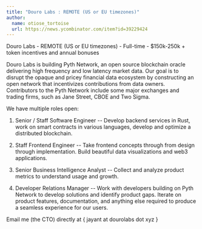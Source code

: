 ```yaml
---
title: "Douro Labs : REMOTE (US or EU timezones)"
author:
  name: otiose_tortoise
  url: https://news.ycombinator.com/item?id=39229424
---
```

Douro Labs - REMOTE (US or EU timezones) - Full-time - $150k-250k + token incentives and annual bonuses

Douro Labs is building Pyth Network, an open source blockchain oracle delivering high frequency and low latency market data. Our goal is to disrupt the opaque and pricey financial data ecosystem by constructing an open network that incentivizes contributions from data owners. Contributors to the Pyth Network include some major exchanges and trading firms, such as Jane Street, CBOE and Two Sigma.

We have multiple roles open:

1. Senior &#x2F; Staff Software Engineer -- Develop backend services in Rust, work on smart contracts in various languages, develop and optimize a distributed blockchain.

2. Staff Frontend Engineer -- Take frontend concepts through from design through implementation. Build beautiful data visualizations and web3 applications.

3. Senior Business Intelligence Analyst -- Collect and analyze product metrics to understand usage and growth.

4. Developer Relations Manager -- Work with developers building on Pyth Network to develop solutions and identify product gaps. Iterate on product features, documentation, and anything else required to produce a seamless experience for our users.

Email me (the CTO) directly at { jayant at dourolabs dot xyz }
